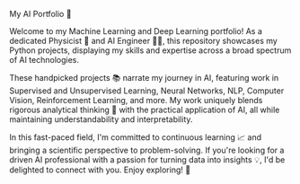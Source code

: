 My AI Portfolio 🚀

Welcome to my Machine Learning and Deep Learning portfolio! As a dedicated Physicist 🧪 and AI Engineer 👨‍💻, this repository showcases my Python projects, displaying my skills and expertise across a broad spectrum of AI technologies.

These handpicked projects 📚 narrate my journey in AI, featuring work in Supervised and Unsupervised Learning, Neural Networks, NLP, Computer Vision, Reinforcement Learning, and more. My work uniquely blends rigorous analytical thinking 🧠 with the practical application of AI, all while maintaining understandability and interpretability.

In this fast-paced field, I'm committed to continuous learning 📈 and bringing a scientific perspective to problem-solving. If you're looking for a driven AI professional with a passion for turning data into insights 💡, I'd be delighted to connect with you. Enjoy exploring! 👀
